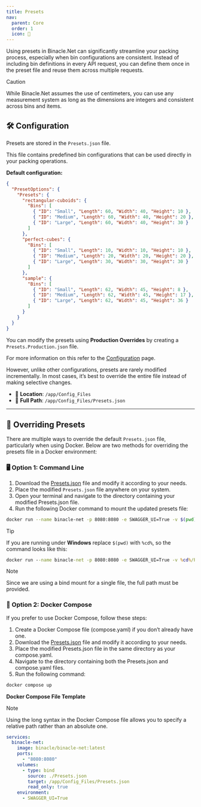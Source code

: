```yaml
---
title: Presets
nav:
  parent: Core
  order: 1
  icon: 📖
---
```


Using presets in Binacle.Net can significantly streamline your packing process, especially when bin configurations are consistent. Instead of including bin definitions in every API request, you can define them once in the preset file and reuse them across multiple requests.

> [!Caution]
> While Binacle.Net assumes the use of centimeters, you can use any measurement system as long as the dimensions are integers and consistent across bins and items.

## 🛠️ Configuration
Presets are stored in the `Presets.json` file.

This file contains predefined bin configurations that can be used directly in your packing operations.


**Default configuration:**
```json
{
  "PresetOptions": {
    "Presets": {
      "rectangular-cuboids": {
        "Bins": [
          { "ID": "Small", "Length": 60, "Width": 40, "Height": 10 },
          { "ID": "Medium", "Length": 60, "Width": 40, "Height": 20 },
          { "ID": "Large", "Length": 60, "Width": 40, "Height": 30 }
        ]
      },
      "perfect-cubes": {
        "Bins": [
          { "ID": "Small", "Length": 10, "Width": 10, "Height": 10 },
          { "ID": "Medium", "Length": 20, "Width": 20, "Height": 20 },
          { "ID": "Large", "Length": 30, "Width": 30, "Height": 30 }
        ]
      },
      "sample": {
        "Bins": [
          { "ID": "Small", "Length": 62, "Width": 45, "Height": 8 },
          { "ID": "Medium", "Length": 62, "Width": 45, "Height": 17 },
          { "ID": "Large", "Length": 62, "Width": 45, "Height": 36 }
        ]
      }
    }
  }
}
```

You can modify the presets using **Production Overrides** by creating a `Presets.Production.json` file.

For more information on this refer to the [Configuration](../../#%EF%B8%8F-overriding-configuration) page.

However, unlike other configurations, presets are rarely modified incrementally. In most cases, it’s best to override the entire file instead of making selective changes.

- 📁 **Location**: `/app/Config_Files`
- 📌 **Full Path**: `/app/Config_Files/Presets.json`

---

## 🔄 Overriding Presets
There are multiple ways to override the default `Presets.json` file, particularly when using Docker. Below are two methods for overriding the presets file in a Docker environment:

### 🖥️ Option 1: Command Line
1. Download the [Presets.json](https://github.com/ChrisMavrommatis/Binacle.Net/blob/main/src/Binacle.Net.Api/Config_Files/Presets.json) file and modify it according to your needs.
2. Place the modified `Presets.json` file anywhere on your system.
3. Open your terminal and navigate to the directory containing your modified Presets.json file.
4. Run the following Docker command to mount the updated presets file:

```bash
docker run --name binacle-net -p 8080:8080 -e SWAGGER_UI=True -v $(pwd)/Presets.json:/app/Config_Files/Presets.json:ro binacle/binacle-net:latest
```

> [!Tip]
>
> If you are running under **Windows** replace `$(pwd)` with `%cd%`, so the command looks like this:

```cmd
docker run --name binacle-net -p 8080:8080 -e SWAGGER_UI=True -v %cd%/Presets.json:/app/Config_Files/Presets.json:ro binacle/binacle-net:latest
```
> [!Note]
>
> Since we are using a bind mount for a single file, the full path must be provided.

### 📝 Option 2: Docker Compose
If you prefer to use Docker Compose, follow these steps:

1. Create a Docker Compose file (compose.yaml) if you don’t already have one.
2. Download the [Presets.json](https://github.com/ChrisMavrommatis/Binacle.Net/blob/main/src/Binacle.Net.Api/Config_Files/Presets.json) file and modify it according to your needs.
3. Place the modified Presets.json file in the same directory as your compose.yaml.
4. Navigate to the directory containing both the Presets.json and compose.yaml files.
5. Run the following command:
```bash
docker compose up
```

**Docker Compose File Template**

> [!Note]
> Using the long syntax in the Docker Compose file allows you to specify a relative path rather than an absolute one.

```yaml
services:
  binacle-net:
    image: binacle/binacle-net:latest
    ports:
      - "8080:8080"
    volumes:
      - type: bind
        source: ./Presets.json
        target: /app/Config_Files/Presets.json
        read_only: true
    environment:
      - SWAGGER_UI=True
```

